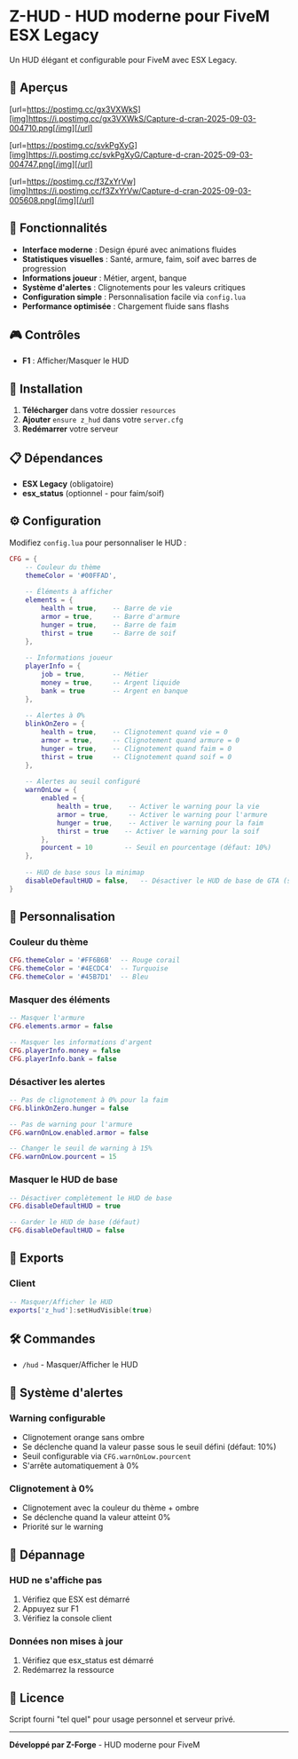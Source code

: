 # Z-HUD - HUD moderne pour FiveM ESX Legacy

Un HUD élégant et configurable pour FiveM avec ESX Legacy.

## 👀 Aperçus

[url=https://postimg.cc/gx3VXWkS][img]https://i.postimg.cc/gx3VXWkS/Capture-d-cran-2025-09-03-004710.png[/img][/url]

[url=https://postimg.cc/svkPgXyG][img]https://i.postimg.cc/svkPgXyG/Capture-d-cran-2025-09-03-004747.png[/img][/url]

[url=https://postimg.cc/f3ZxYrVw][img]https://i.postimg.cc/f3ZxYrVw/Capture-d-cran-2025-09-03-005608.png[/img][/url]

## 🚀 Fonctionnalités

- **Interface moderne** : Design épuré avec animations fluides
- **Statistiques visuelles** : Santé, armure, faim, soif avec barres de progression
- **Informations joueur** : Métier, argent, banque
- **Système d'alertes** : Clignotements pour les valeurs critiques
- **Configuration simple** : Personnalisation facile via `config.lua`
- **Performance optimisée** : Chargement fluide sans flashs

## 🎮 Contrôles

- **F1** : Afficher/Masquer le HUD

## 📁 Installation

1. **Télécharger** dans votre dossier `resources`
2. **Ajouter** `ensure z_hud` dans votre `server.cfg`
3. **Redémarrer** votre serveur

## 📋 Dépendances

- **ESX Legacy** (obligatoire)
- **esx_status** (optionnel - pour faim/soif)

## ⚙️ Configuration

Modifiez `config.lua` pour personnaliser le HUD :

```lua
CFG = {
    -- Couleur du thème
    themeColor = '#00FFAD',
    
    -- Éléments à afficher
    elements = {
        health = true,    -- Barre de vie
        armor = true,     -- Barre d'armure
        hunger = true,    -- Barre de faim
        thirst = true     -- Barre de soif
    },
    
    -- Informations joueur
    playerInfo = {
        job = true,       -- Métier
        money = true,     -- Argent liquide
        bank = true       -- Argent en banque
    },
    
    -- Alertes à 0%
    blinkOnZero = {
        health = true,    -- Clignotement quand vie = 0
        armor = true,     -- Clignotement quand armure = 0
        hunger = true,    -- Clignotement quand faim = 0
        thirst = true     -- Clignotement quand soif = 0
    },
    
    -- Alertes au seuil configuré
    warnOnLow = {
        enabled = {
            health = true,    -- Activer le warning pour la vie
            armor = true,     -- Activer le warning pour l'armure
            hunger = true,    -- Activer le warning pour la faim
            thirst = true    -- Activer le warning pour la soif
        },
        pourcent = 10        -- Seuil en pourcentage (défaut: 10%)
    },
    
    -- HUD de base sous la minimap
    disableDefaultHUD = false,   -- Désactiver le HUD de base de GTA (sous la minimap)
}
```

## 🎨 Personnalisation

### Couleur du thème
```lua
CFG.themeColor = '#FF6B6B'  -- Rouge corail
CFG.themeColor = '#4ECDC4'  -- Turquoise
CFG.themeColor = '#45B7D1'  -- Bleu
```

### Masquer des éléments
```lua
-- Masquer l'armure
CFG.elements.armor = false

-- Masquer les informations d'argent
CFG.playerInfo.money = false
CFG.playerInfo.bank = false
```

### Désactiver les alertes
```lua
-- Pas de clignotement à 0% pour la faim
CFG.blinkOnZero.hunger = false

-- Pas de warning pour l'armure
CFG.warnOnLow.enabled.armor = false

-- Changer le seuil de warning à 15%
CFG.warnOnLow.pourcent = 15
```

### Masquer le HUD de base
```lua
-- Désactiver complètement le HUD de base
CFG.disableDefaultHUD = true

-- Garder le HUD de base (défaut)
CFG.disableDefaultHUD = false
```

## 🔌 Exports

### Client
```lua
-- Masquer/Afficher le HUD
exports['z_hud']:setHudVisible(true)
```

## 🛠️ Commandes

- `/hud` - Masquer/Afficher le HUD

## 🎯 Système d'alertes

### Warning configurable
- Clignotement orange sans ombre
- Se déclenche quand la valeur passe sous le seuil défini (défaut: 10%)
- Seuil configurable via `CFG.warnOnLow.pourcent`
- S'arrête automatiquement à 0%

### Clignotement à 0%
- Clignotement avec la couleur du thème + ombre
- Se déclenche quand la valeur atteint 0%
- Priorité sur le warning

## 🚨 Dépannage

### HUD ne s'affiche pas
1. Vérifiez que ESX est démarré
2. Appuyez sur F1
3. Vérifiez la console client

### Données non mises à jour
1. Vérifiez que esx_status est démarré
2. Redémarrez la ressource

## 📄 Licence

Script fourni "tel quel" pour usage personnel et serveur privé.

---

**Développé par Z-Forge** - HUD moderne pour FiveM
